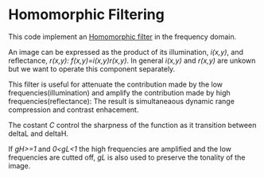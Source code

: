 # Homomorphic Filtering

This code implement an [Homomorphic filter](https://en.wikipedia.org/wiki/Homomorphic_filtering) in the frequency domain.

An image can be expressed as the product of its illumination, _i(x,y)_, and reflectance, _r(x,y): f(x,y)=i(x,y)r(x,y)_. In general _i(x,y)_ and _r(x,y)_ are unkown but we want to operate this component separately.

This filter is useful for attenuate the contribution made by the low frequencies(illumination) and amplify the contribution made by high frequencies(reflectance): The result is simultaneaous dynamic range compression and contrast enhacement.

The costant _C_ control the sharpness of the function as it transition between deltaL and deltaH.

If _gH>=1_ and _0<gL<1_ the high frequencies are amplified and the low frequencies are cutted off, _gL_ is also used to preserve the tonality of the image.

